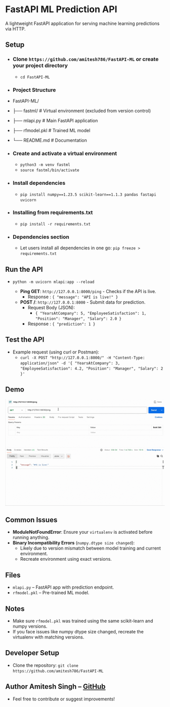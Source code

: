 # FastAPI ML Prediction API

A lightweight FastAPI application for serving machine learning predictions via HTTP.

## Setup

- ### Clone `https://github.com/amitesh786/FastAPI-ML` or create your project directory
    - `cd FastAPI-ML`

- ### Project Structure

- FastAPI-ML/
- ├── fastml/          # Virtual environment (excluded from version control)
- ├── mlapi.py         # Main FastAPI application 
- ├── rfmodel.pkl      # Trained ML model 
- └── README.md        # Documentation

- ### Create and activate a virtual environment
    - `python3 -m venv fastml`
    - `source fastml/bin/activate`

- ### Install dependencies
    - `pip install numpy==1.23.5 scikit-learn==1.1.3 pandas fastapi uvicorn`

- ### Installing from requirements.txt
    - `pip install -r requirements.txt`

- ### Dependencies section
    - Let users install all dependencies in one go: `pip freeze > requirements.txt`

## Run the API
- `python -m uvicorn mlapi:app --reload`

    - **Ping GET**: `http://127.0.0.1:8000/ping` - Checks if the API is live.
        - Response : `{
                "message": "API is live!"
            }`
    - **POST /**: `http://127.0.0.1:8000` - Submit data for prediction.
        - Request Body (JSON):
            - `{
                    "YearsAtCompany": 5,
                    "EmployeeSatisfaction": 1,
                    "Position": "Manager",
                    "Salary": 2.0
                }`
        - Response : `{
                "prediction": 1
            }`

## Test the API

- Example request (using curl or Postman):
    - `curl -X POST "http://127.0.0.1:8000/" -H "Content-Type: application/json" -d '{
        "YearsAtCompany": 3,
        "EmployeeSatisfaction": 4.2,
        "Position": "Manager",
        "Salary": 2
    }'`

## Demo
![Demo of FastAPI ML prediction](FastML.gif)

## Common Issues

- **ModuleNotFoundError**: Ensure your `virtualenv` is activated before running anything.
- **Binary Incompatibility Errors** (`numpy.dtype size changed`): 
    - Likely due to version mismatch between model training and current environment.
    - Recreate environment using exact versions.

## Files

- `mlapi.py` – FastAPI app with prediction endpoint.
- `rfmodel.pkl` – Pre-trained ML model.

## Notes

- Make sure `rfmodel.pkl` was trained using the same scikit-learn and numpy versions.
- If you face issues like numpy dtype size changed, recreate the virtualenv with matching versions.

## Developer Setup
- Clone the repository: `git clone https://github.com/amitesh786/FastAPI-ML`

## Author Amitesh Singh – [GitHub](https://github.com/amitesh786)
- Feel free to contribute or suggest improvements!
